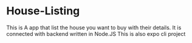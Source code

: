 # House-Listing

This is A app that list the house you want to buy with their details. It is connected with backend written in Node.JS
This is also expo cli project
